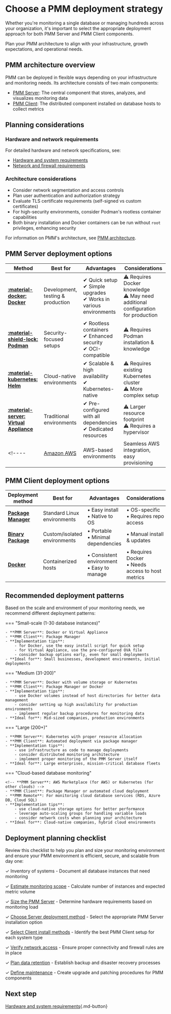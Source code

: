 # Choose a PMM deployment strategy

Whether you're monitoring a single database or managing hundreds across your organization, it's important to select the appropriate deployment approach for both PMM Server and PMM Client components.

Plan your PMM architecture to align with your infrastructure, growth expectations, and operational needs.

## PMM architecture overview

PMM can be deployed in flexible ways depending on your infrastructure and monitoring needs. Its architecture consists of two main components:

- [PMM Server](../install-pmm-server/index.md): The central component that stores, analyzes, and visualizes monitoring data
- [PMM Client](../install-pmm-client/index.md): The distributed component installed on database hosts to collect metrics

## Planning considerations

### Hardware and network requirements

For detailed hardware and network specifications, see:

- [Hardware and system requirements](../plan-pmm-installation/hardware_and_system.md) 
- [Network and firewall requirements](../../install-pmm/plan-pmm-installation/network_and_firewall.md)

### Architecture considerations

- Consider network segmentation and access controls
- Plan user authentication and authorization strategy
- Evaluate TLS certificate requirements (self-signed vs custom certificates)
- For high-security environments, consider Podman's rootless container capabilities
- Both binary installation and Docker containers can be run without `root` privileges, enhancing security

For information on PMM's architecture, see [PMM architecture](../../reference/index.md). 

## PMM Server deployment options

| **Method** | **Best for** | **Advantages** | **Considerations** |
|-----------|------------|---------------|--------------------|
| [**:material-docker: Docker**](../install-pmm-server/deployment-options/docker/index.md) | Development, testing & production | ✔  Quick setup<br>✔  Simple upgrades<br>✔  Works in various environments | ⚠ Requires Docker knowledge<br>⚠ May need additional configuration for production |
| [**:material-shield-lock: Podman**](../install-pmm-server/deployment-options/podman/index.md) | Security-focused setups | ✔ Rootless containers<br> ✔  Enhanced security<br> ✔  OCI-compatible | ⚠ Requires Podman installation & knowledge |
| [**:material-kubernetes: Helm**](../install-pmm-server/deployment-options/helm/index.md) | Cloud-native environments | ✔  Scalable & high availability<br> ✔  Kubernetes-native | ⚠ Requires existing Kubernetes cluster<br>⚠ More complex setup |
| [**:material-server: Virtual Appliance**](../install-pmm-server/deployment-options/virtual/index.md) | Traditional environments | ✔  Pre-configured with all dependencies<br>✔  Dedicated resources | ⚠ Larger resource footprint<br>⚠ Requires a hypervisor |
<!----| [Amazon AWS](../install-pmm/install-pmm-server/deployment-options/aws/aws.md) | AWS-based environments | Seamless AWS integration, easy provisioning | Monthly subscription costs, AWS infrastructure costs | --->

## PMM Client deployment options

| Deployment method | Best for | Advantages | Considerations |
|-------------------|----------|------------|----------------|
| [**Package Manager**](../install-pmm-client/package_manager.md) | Standard Linux environments | • Easy install<br>• Native to OS | • OS-specific<br>• Requires repo access |
| [**Binary Package**](../install-pmm-client/binary_package.md) | Custom/isolated environments | • Portable<br>• Minimal dependencies | • Manual install & updates |
| [**Docker**](../install-pmm-client/docker.md) | Containerized hosts | • Consistent environment<br>• Easy to manage | • Requires Docker<br>• Needs access to host metrics |

## Recommended deployment patterns

Based on the scale and environment of your monitoring needs, we recommend different deployment patterns:

=== "Small-scale (1-30 database instances)"

    - **PMM Server**: Docker or Virtual Appliance
    - **PMM Client**: Package Manager
    - **Implementation tips**:
        - for Docker, use the easy install script for quick setup
        - for Virtual Appliance, use the pre-configured OVA file
        - consider backup options early, even for small deployments
    - **Ideal for**: Small businesses, development environments, initial deployments

=== "Medium (31-200)"

    - **PMM Server**: Docker with volume storage or Kubernetes
    - **PMM Client**: Package Manager or Docker
    - **Implementation tips**:
        - use Docker volumes instead of host directories for better data management
        - consider setting up high availability for production environments
        - implement regular backup procedures for monitoring data
    - **Ideal for**: Mid-sized companies, production environments

=== "Large (200+)"

    - **PMM Server**: Kubernetes with proper resource allocation
    - **PMM Client**: Automated deployment via package manager
    - **Implementation tips**:
        - use infrastructure as code to manage deployments
        - consider distributed monitoring architecture
        - implement proper monitoring of the PMM Server itself
    - **Ideal for**: Large enterprises, mission-critical database fleets

=== "Cloud-based database monitoring"

    <!-- **PMM Server**: AWS Marketplace (for AWS) or Kubernetes (for other clouds) -->
    - **PMM Client**: Package Manager or automated cloud deployment
    - **PMM Remote**: For monitoring cloud database services (RDS, Azure DB, Cloud SQL)
    - **Implementation tips**:
        - use cloud-native storage options for better performance
        - leverage auto-scaling groups for handling variable loads
        - consider network costs when planning your architecture
    - **Ideal for**: Cloud-native companies, hybrid cloud environments

## Deployment planning checklist

Review this checklist to help you plan and size your monitoring environment and ensure your PMM environment is efficient, secure, and scalable from day one:

✓ Inventory of systems - Document all database instances that need monitoring 

✓ [Estimate monitoring scope](../plan-pmm-installation/hardware_and_system.md/#storage-planning) - Calculate number of instances and expected metric volume 

✓ [Size the PMM Server](../plan-pmm-installation/hardware_and_system.md) - Determine hardware requirements based on monitoring load 

✓ [Choose Server deployment method](../install-pmm-server/index.md) - Select the appropriate PMM Server installation option 

✓ [Select Client install methods](../install-pmm-client/index.md) - Identify the best PMM Client setup for each system type 

✓ [Verify network access](../plan-pmm-installation/network_and_firewall.md) - Ensure proper connectivity and firewall rules are in place 

✓ [Plan data retention](../../configure-pmm/advanced_settings.md#data-retention) - Establish backup and disaster recovery processes 

✓ [Define maintenance](../../pmm-upgrade/index.md) - Create upgrade and patching procedures for PMM components

## Next step

[Hardware and system requirements](../plan-pmm-installation/hardware_and_system.md){.md-button} 



